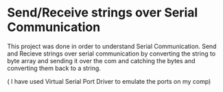 # Send/Receive strings over Serial Communication
This project was done in order to understand Serial Communication.
Send and Recieve strings over serial communication by converting the string to byte array and sending it over the com and catching the bytes and converting them back to a string.

( I have used Virtual Serial Port Driver to emulate the ports on my comp)
